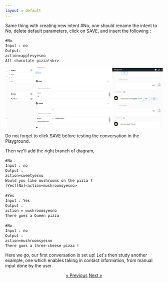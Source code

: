 ```yaml
---
layout : default
---
```

Same thing with creating new intent #No, one should rename the intent to No, delete default parameters, click on SAVE, and insert the following :
    
    #No
    Input : no
    Output: 
    action=applesyesno 
    All chocolate pizza!<br>


 ![image](assets/images/all-chocolate-pizza.png)

Do not forget to click SAVE before testing the conversation in the Playground.

Then we'll add the right branch of diagram,

    #No
    Input : no
    Output :
    action=sweetyesno
    Would you like mushrooms on the pizza ?
    [Yes][No]<action=mushroomsyesno>

    #Yes
    Input : Yes
    Output :
    action = mushroomsyesno
    There goes a Queen pizza

    #No
    Input : no
    Output :
    action=mushroomsyesno
    There goes a three-cheese pizza !

Here we go, our first conversation is set up! Let's then study another example, one which enables taking in contact information, from manual input done by the user.










<div style = "text-align:center" markdown="1">
<a href="En-francais5.html" class="previous">&laquo; Previous</a>
<a href="En-francais7.html" class="next">Next &raquo;</a>
</div>

